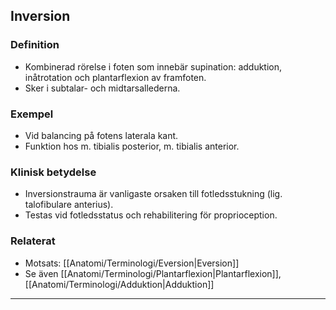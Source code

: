 ## Inversion

### Definition
- Kombinerad rörelse i foten som innebär supination: adduktion, inåtrotation och plantarflexion av framfoten.  
- Sker i subtalar- och midtarsallederna.

### Exempel
- Vid balancing på fotens laterala kant.  
- Funktion hos m. tibialis posterior, m. tibialis anterior.

### Klinisk betydelse
- Inversionstrauma är vanligaste orsaken till fotledsstukning (lig. talofibulare anterius).  
- Testas vid fotledsstatus och rehabilitering för proprioception.

### Relaterat
- Motsats: [[Anatomi/Terminologi/Eversion|Eversion]]  
- Se även [[Anatomi/Terminologi/Plantarflexion|Plantarflexion]], [[Anatomi/Terminologi/Adduktion|Adduktion]]  

---
